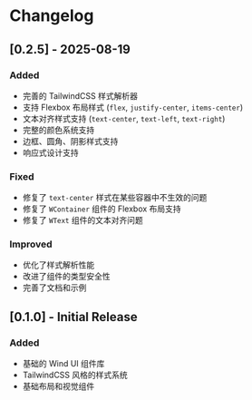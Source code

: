 # Changelog

## [0.2.5] - 2025-08-19

### Added
- 完善的 TailwindCSS 样式解析器
- 支持 Flexbox 布局样式 (`flex`, `justify-center`, `items-center`)
- 文本对齐样式支持 (`text-center`, `text-left`, `text-right`)
- 完整的颜色系统支持
- 边框、圆角、阴影样式支持
- 响应式设计支持

### Fixed
- 修复了 `text-center` 样式在某些容器中不生效的问题
- 修复了 `WContainer` 组件的 Flexbox 布局支持
- 修复了 `WText` 组件的文本对齐问题

### Improved
- 优化了样式解析性能
- 改进了组件的类型安全性
- 完善了文档和示例

## [0.1.0] - Initial Release

### Added
- 基础的 Wind UI 组件库
- TailwindCSS 风格的样式系统
- 基础布局和视觉组件